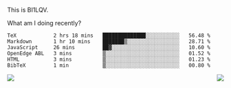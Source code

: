 This is BI1LQV.

What am I doing recently?

<!--START_SECTION:waka-->

```text
TeX            2 hrs 18 mins   ██████████████░░░░░░░░░░░   56.48 %
Markdown       1 hr 10 mins    ███████▒░░░░░░░░░░░░░░░░░   28.71 %
JavaScript     26 mins         ██▓░░░░░░░░░░░░░░░░░░░░░░   10.60 %
OpenEdge ABL   3 mins          ▒░░░░░░░░░░░░░░░░░░░░░░░░   01.52 %
HTML           3 mins          ▒░░░░░░░░░░░░░░░░░░░░░░░░   01.23 %
BibTeX         1 min           ▒░░░░░░░░░░░░░░░░░░░░░░░░   00.80 %
```

<!--END_SECTION:waka-->
<img align="right" src="https://github-readme-stats.vercel.app/api?username=bi1lqv&show_icons=true&count_private=true">

<img src="https://metrics.lecoq.io/bi1lqv?template=classic&base.activity=0&base.community=0&base.repositories=0&base.metadata=0&isocalendar=1&base=header%2C%20activity%2C%20community%2C%20repositories%2C%20metadata&base.indepth=false&base.hireable=false&isocalendar=false&isocalendar.duration=full-year&config.timezone=Asia%2FShanghai">
